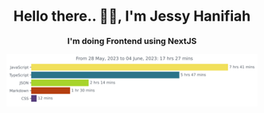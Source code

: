 <h1 align="center">Hello there.. 👋🏻, I'm Jessy Hanifiah</h1>
<h3 align="center">I'm doing Frontend using NextJS</h3>

<img
  src="https://github.com/jeeehaan/jeeehaan/blob/main/images/stat.svg"
  alt="Jeeehaan"
/>
